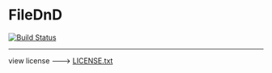 # FileDnD

[![Build Status](https://travis-ci.org/kashira2339/filednd.svg?branch=master)](https://travis-ci.org/kashira2339/filednd)









---

view license ---> [LICENSE.txt](./LICENSE.txt)

